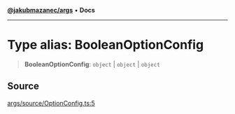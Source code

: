 [**@jakubmazanec/args**](../README.md) • **Docs**

---

# Type alias: BooleanOptionConfig

> **BooleanOptionConfig**: `object` \| `object` \| `object`

## Source

[args/source/OptionConfig.ts:5](https://github.com/jakubmazanec/tools/blob/bb20df5276ddb119762948adc2cda520aef09f0f/packages/args/source/OptionConfig.ts#L5)
